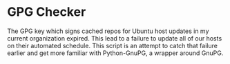 # GPG Checker

The GPG key which signs cached repos for Ubuntu host updates in my current organization expired. This lead to a failure to update all of our hosts on their automated schedule. This script is an attempt to catch that failure earlier and get more familiar with Python-GnuPG, a wrapper around GnuPG.
